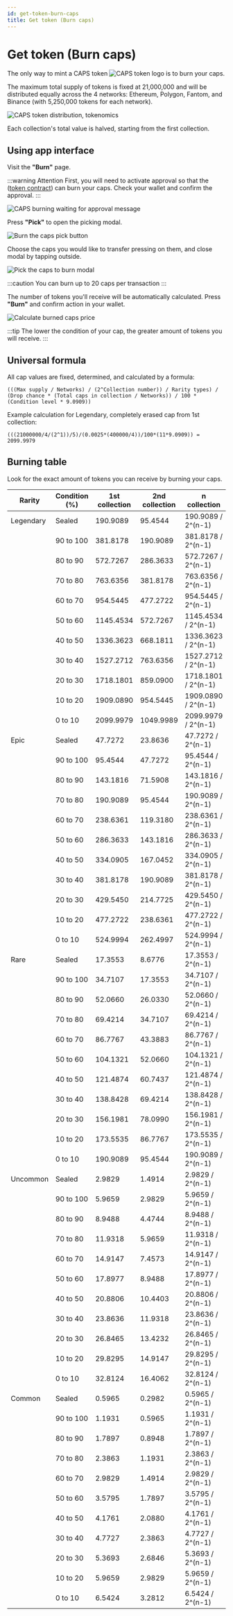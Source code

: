```yaml
---
id: get-token-burn-caps
title: Get token (Burn caps)
---
```


# Get token (Burn caps)

The only way to mint a CAPS token ![CAPS token logo](/img/token-logo.svg#token-logo) is to burn your caps.

The maximum total supply of tokens is fixed at 21,000,000 and will be distributed equally across the 4 networks: Ethereum, Polygon, Fantom, and Binance (with 5,250,000 tokens for each network).

![CAPS token distribution, tokenomics](/img/caps-token-distribution.jpg#presentation)

Each collection's total value is halved, starting from the first collection.

## Using app interface

Visit the **"Burn"** page.

:::warning Attention
First, you will need to activate approval so that the ([token contract](../smart-contracts/04-token.md)) can burn your caps. Check your wallet and confirm the approval.
:::

![CAPS burning waiting for approval message](/img/caps-burn-waiting-for-approval.jpg)

Press **"Pick"** to open the picking modal.

![Burn the caps pick button](/img/burn-the-caps-pick-button.jpg#modal)

Choose the caps you would like to transfer pressing on them, and close modal by tapping outside.

![Pick the caps to burn modal](/img/pick-the-caps-to-burn-modal.jpg#modal)

:::caution
You can burn up to 20 caps per transaction
:::

The number of tokens you'll receive will be automatically calculated. Press **"Burn"** and confirm action in your wallet.

![Calculate burned caps price](/img/calculate-burned-caps-price.jpg)

:::tip
The lower the condition of your cap, the greater amount of tokens you will receive.
:::

## Universal formula

All cap values are fixed, determined, and calculated by a formula:

`(((Max supply / Networks) / (2^Collection number)) / Rarity types) / (Drop chance * (Total caps in collection / Networks)) / 100 * (Condition level * 9.0909))`

Example calculation for Legendary, completely erased cap from 1st collection: 

`(((21000000/4/(2^1))/5)/(0.0025*(400000/4))/100*(11*9.0909)) = 2099.9979`

## Burning table

Look for the exact amount of tokens you can receive by burning your caps.

| Rarity   | Condition (%) | 1st collection | 2nd collection | n collection |
| -------- | ---------     | ----------     | --------     | -------- |
| Legendary | Sealed       | 190.9089       | 95.4544        | 190.9089 / 2^(n-1) |
|          | 90 to 100     | 381.8178       | 190.9089       | 381.8178 / 2^(n-1) |
|          | 80 to 90      | 572.7267       | 286.3633       | 572.7267 / 2^(n-1) |
|          | 70 to 80      | 763.6356       | 381.8178       | 763.6356 / 2^(n-1) |
|          | 60 to 70      | 954.5445       | 477.2722       | 954.5445 / 2^(n-1) |
|          | 50 to 60      | 1145.4534      | 572.7267       | 1145.4534 / 2^(n-1) |
|          | 40 to 50      | 1336.3623      | 668.1811       | 1336.3623 / 2^(n-1) |
|          | 30 to 40      | 1527.2712      | 763.6356       | 1527.2712 / 2^(n-1) |
|          | 20 to 30      | 1718.1801      | 859.0900       | 1718.1801 / 2^(n-1) |
|          | 10 to 20      | 1909.0890      | 954.5445       | 1909.0890 / 2^(n-1) |
|          | 0 to 10       | 2099.9979      | 1049.9989      | 2099.9979 / 2^(n-1) |
| Epic     | Sealed        | 47.7272        | 23.8636        | 47.7272 / 2^(n-1) |
|          | 90 to 100     | 95.4544        | 47.7272        | 95.4544 / 2^(n-1) |
|          | 80 to 90      | 143.1816       | 71.5908        | 143.1816 / 2^(n-1) |
|          | 70 to 80      | 190.9089       | 95.4544        | 190.9089 / 2^(n-1) |
|          | 60 to 70      | 238.6361       | 119.3180       | 238.6361 / 2^(n-1) |
|          | 50 to 60      | 286.3633       | 143.1816       | 286.3633 / 2^(n-1) |
|          | 40 to 50      | 334.0905       | 167.0452       | 334.0905 / 2^(n-1) |
|          | 30 to 40      | 381.8178       | 190.9089       | 381.8178 / 2^(n-1) |
|          | 20 to 30      | 429.5450       | 214.7725       | 429.5450 / 2^(n-1) | 
|          | 10 to 20      | 477.2722       | 238.6361       | 477.2722 / 2^(n-1) |
|          | 0 to 10       | 524.9994       | 262.4997       | 524.9994 / 2^(n-1) |
| Rare     | Sealed       | 17.3553        | 8.6776         | 17.3553 / 2^(n-1) |
|          | 90 to 100    | 34.7107        | 17.3553        | 34.7107 / 2^(n-1) |
|          | 80 to 90     | 52.0660        | 26.0330        | 52.0660 / 2^(n-1) |
|          | 70 to 80     | 69.4214        | 34.7107        | 69.4214 / 2^(n-1) |
|          | 60 to 70     | 86.7767        | 43.3883        | 86.7767 / 2^(n-1) |
|          | 50 to 60     | 104.1321       | 52.0660        | 104.1321 / 2^(n-1) |
|          | 40 to 50     | 121.4874       | 60.7437        | 121.4874 / 2^(n-1) |
|          | 30 to 40     | 138.8428       | 69.4214        | 138.8428 / 2^(n-1) |
|          | 20 to 30     | 156.1981       | 78.0990        | 156.1981 / 2^(n-1) |
|          | 10 to 20     | 173.5535       | 86.7767        | 173.5535 / 2^(n-1) |
|          | 0 to 10      | 190.9089       | 95.4544        | 190.9089 / 2^(n-1) |
| Uncommon | Sealed       | 2.9829         | 1.4914         | 2.9829 / 2^(n-1) |
|          | 90 to 100    | 5.9659         | 2.9829         | 5.9659 / 2^(n-1) |
|          | 80 to 90     | 8.9488         | 4.4744         | 8.9488 / 2^(n-1) |
|          | 70 to 80     | 11.9318        | 5.9659         | 11.9318 / 2^(n-1) |
|          | 60 to 70     | 14.9147        | 7.4573         | 14.9147 / 2^(n-1) |
|          | 50 to 60     | 17.8977        | 8.9488         | 17.8977 / 2^(n-1) |
|          | 40 to 50     | 20.8806        | 10.4403        | 20.8806 / 2^(n-1) |
|          | 30 to 40     | 23.8636        | 11.9318        | 23.8636 / 2^(n-1) |
|          | 20 to 30     | 26.8465        | 13.4232        | 26.8465 / 2^(n-1) |
|          | 10 to 20     | 29.8295        | 14.9147        | 29.8295 / 2^(n-1) |
|          | 0 to 10      | 32.8124        | 16.4062        | 32.8124 / 2^(n-1) |
| Common   | Sealed       | 0.5965         | 0.2982         | 0.5965 / 2^(n-1) |
|          | 90 to 100    | 1.1931         | 0.5965         | 1.1931 / 2^(n-1) |
|          | 80 to 90     | 1.7897         | 0.8948         | 1.7897 / 2^(n-1) |
|          | 70 to 80     | 2.3863         | 1.1931         | 2.3863 / 2^(n-1) |
|          | 60 to 70     | 2.9829         | 1.4914         | 2.9829 / 2^(n-1) |
|          | 50 to 60     | 3.5795         | 1.7897         | 3.5795 / 2^(n-1) |
|          | 40 to 50     | 4.1761         | 2.0880         | 4.1761 / 2^(n-1) |
|          | 30 to 40     | 4.7727         | 2.3863         | 4.7727 / 2^(n-1) |
|          | 20 to 30     | 5.3693         | 2.6846         | 5.3693 / 2^(n-1) |
|          | 10 to 20     | 5.9659         | 2.9829         | 5.9659 / 2^(n-1) |
|          | 0 to 10      | 6.5424         | 3.2812         | 6.5424 / 2^(n-1) |